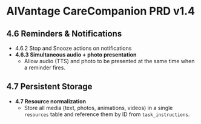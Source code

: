 # AIVantage CareCompanion PRD v1.4

## 4.6 Reminders & Notifications
- 4.6.2 Stop and Snooze actions on notifications
- **4.6.3 Simultaneous audio + photo presentation**  
  - Allow audio (TTS) and photo to be presented at the same time when a reminder fires.

## 4.7 Persistent Storage
- **4.7 Resource normalization**  
  - Store all media (text, photos, animations, videos) in a single `resources` table and reference them by ID from `task_instructions`.
